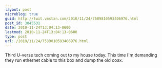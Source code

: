 ```yaml
---
layout: post
microblog: true
guid: http://twit.vmstan.com/2010/11/24/7509810593406976.html
post_id: 3045531
date: 2010-11-24T13:04:13-0600
lastmod: 2010-11-24T13:04:13-0600
type: post
url: /2010/11/24/7509810593406976.html
---
```

Third U-verse tech coming out to my house today. This time I'm demanding they run ethernet cable to this box and dump the old coax.
